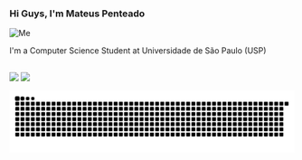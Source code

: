 ### Hi Guys, I'm Mateus Penteado

<img height="200em" alt="Me" src="https://cdn.discordapp.com/attachments/819376822700605494/872317384470454332/me.gif">

I'm a Computer Science Student at Universidade de São Paulo (USP)
  
  ##
<div> 
  
  <a href="https://www.linkedin.com/in/mateus-penteado-6a4641195/" target="_blank"><img src="https://img.shields.io/badge/-LinkedIn-%230077B5?style=for-the-badge&logo=linkedin&logoColor=white" target="_blank"></a> 
  <a href="https://www.kaggle.com/mateuspenteado" target="_blank"><img src="https://camo.githubusercontent.com/79ac0631f7bd4a0cda47a0b5a7470205d17dd89cb27069a9391a16c89736f89a/68747470733a2f2f726f61642d746f2d6b6167676c652d6772616e646d61737465722e76657263656c2e6170702f6170692f73696d706c652f646f6c796c75706563" target="_blank"></a> 
 
  ![Snake animation](https://github.com/Matezcp/Matezcp/blob/output/github-contribution-grid-snake.svg)

</div>
